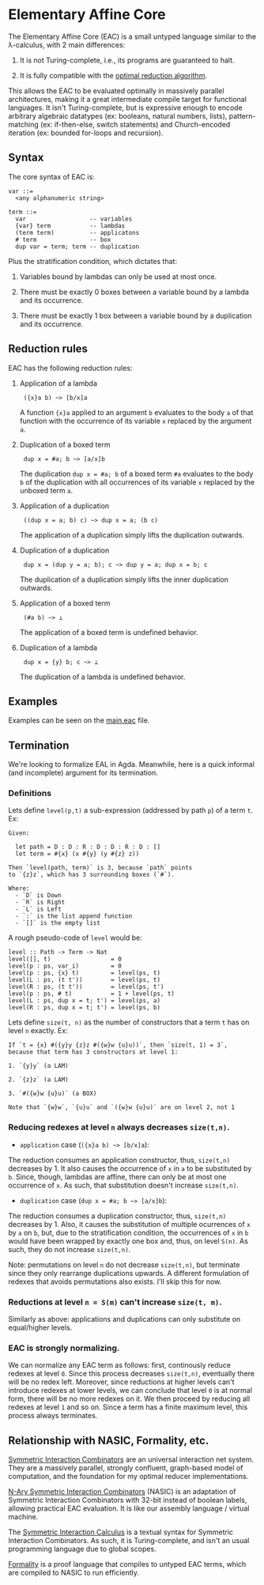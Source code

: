 # Elementary Affine Core

The Elementary Affine Core (EAC) is a small untyped language similar to the λ-calculus, with 2 main differences:

1. It is not Turing-complete, i.e., its programs are guaranteed to halt.

2. It is fully compatible with the [optimal reduction algorithm](https://medium.com/@maiavictor/solving-the-mystery-behind-abstract-algorithms-magical-optimizations-144225164b07).

This allows the EAC to be evaluated optimally in massively parallel architectures, making it a great intermediate compile target for functional languages. It isn't Turing-complete, but is expressive enough to encode arbitrary algebraic datatypes (ex: booleans, natural numbers, lists), pattern-matching (ex: if-then-else, switch statements) and Church-encoded iteration (ex: bounded for-loops and recursion).


## Syntax

The core syntax of EAC is:

```
var ::=
  <any alphanumeric string>

term ::=
  var                  -- variables
  {var} term           -- lambdas
  (term term)          -- applicatons
  # term               -- box 
  dup var = term; term -- duplication
```

Plus the stratification condition, which dictates that:

1. Variables bound by lambdas can only be used at most once.

2. There must be exactly 0 boxes between a variable bound by a lambda and its occurrence.

3. There must be exactly 1 box between a variable bound by a duplication and its occurrence.

## Reduction rules

EAC has the following reduction rules:

1. Application of a lambda

        ({x}a b) ~> [b/x]a

    A function `{x}a` applied to an argument `b` evaluates to the body `a` of that function with the occurrence of its variable `x` replaced by the argument `a`.

2. Duplication of a boxed term

        dup x = #a; b ~> [a/x]b

    The duplication `dup x = #a; b` of a boxed term `#a` evaluates to the body `b` of the duplication with all occurrences of its variable `x` replaced by the unboxed term `a`.

3. Application of a duplication
        
        ((dup x = a; b) c) ~> dup x = a; (b c)

    The application of a duplication simply lifts the duplication outwards.

4. Duplication of a duplication

        dup x = (dup y = a; b); c ~> dup y = a; dup x = b; c

    The duplication of a duplication simply lifts the inner duplication outwards.

5. Application of a boxed term
  
        (#a b) ~> ⊥

    The application of a boxed term is undefined behavior.

6. Duplication of a lambda

        dup x = {y} b; c ~> ⊥

    The duplication of a lambda is undefined behavior.

## Examples

Examples can be seen on the [main.eac](https://gitlab.com/moonad/Formality-JavaScript/blob/master/EA-Core/main.eac) file.

## Termination

We're looking to formalize EAL in Agda. Meanwhile, here is a quick informal (and incomplete) argument for its termination.

### Definitions

Lets define `level(p,t)` a sub-expression (addressed by path `p`) of a term `t`. Ex:

```
Given:		

  let path = D : D : R : D : D : R : D : []
  let term = #{x} (x #{y} (y #{z} z))

Then `level(path, term)` is 3, because `path` points
to `{z}z`, which has 3 surrounding boxes (`#`).

Where:
  - `D` is Down
  - `R` is Right
  - `L` is Left
  - `:` is the list append function
  - `[]` is the empty list
```

A rough pseudo-code of `level` would be:

```
level :: Path -> Term -> Nat
level([], t)                 = 0
level(p : ps, var_i)         = 0
level(p : ps, {x} t)         = level(ps, t)
level(L : ps, (t t'))        = level(ps, t)
level(R : ps, (t t'))        = level(ps, t')
level(p : ps, # t)           = 1 + level(ps, t)
level(L : ps, dup x = t; t') = level(ps, a)
level(R : ps, dup x = t; t') = level(ps, b)
```

Lets define `size(t, n)` as the number of constructors that a term `t` has on level `n` exactly. Ex:

```
If `t = {x} #({y}y {z}z #({w}w {u}u))`, then `size(t, 1) = 3`,
because that term has 3 constructors at level 1:

1. `{y}y` (a LAM)

2. `{z}z` (a LAM)

3. `#({w}w {u}u)` (a BOX)

Note that `{w}w`, `{u}u` and `({w}w {u}u)` are on level 2, not 1
```

### Reducing redexes at level `n` always decreases `size(t,n)`.

- `application` case (`({x}a b) ~> [b/x]a`):

The reduction consumes an application constructor, thus, `size(t,n)` decreases by 1. It also causes the occurrence of `x` in `a` to be substituted by `b`. Since, though, lambdas are affine, there can only be at most one occurrence of `x`. As such, that substitution doesn't increase `size(t,n)`.

- `duplication` case (`dup x = #a; b ~> [a/x]b`):

The reduction consumes a duplication constructor, thus, `size(t,n)` decreases by 1. Also, it causes the substitution of multiple ocurrences of `x` by `a` on `b`, but, due to the stratification condition, the occurrences of `x` in `b` would have been wrapped by exactly one box and, thus, on level `S(n)`. As such, they do not increase `size(t,n)`.

Note: permutations on level `n` do not decrease `size(t,n)`, but terminate since they only rearrange duplications upwards. A different formulation of redexes that avoids permutations also exists. I'll skip this for now.

### Reductions at level `n = S(m)` can't increase `size(t, m)`. 

Similarly as above: applications and duplications can only substitute on equal/higher levels.

### EAC is strongly normalizing.

We can normalize any EAC term as follows: first, continously reduce redexes at level `0`. Since this process decreases `size(t,n)`, eventually there will be no redex left. Moreover, since reductions at higher levels can't introduce redexes at lower levels, we can conclude that level `0` is at normal form, there will be no more redexes on it. We then proceed by reducing all redexes at level `1` and so on. Since a term has a finite maximum level, this process always terminates.

## Relationship with NASIC, Formality, etc.

[Symmetric Interaction Combinators](https://pdfs.semanticscholar.org/1731/a6e49c6c2afda3e72256ba0afb34957377d3.pdf) are an universal interaction net system. They are a massively parallel, strongly confluent, graph-based model of computation, and the foundation for my optimal reducer implementations.

[N-Ary Symmetric Interaction Combinators](https://github.com/MaiaVictor/Nasic-legacy/blob/master/javascript/nasic.js) (NASIC) is an adaptation of Symmetric Interaction Combinators with 32-bit instead of boolean labels, allowing practical EAC evaluation. It is like our assembly language / virtual machine.

The [Symmetric Interaction Calculus](https://github.com/maiavictor/symmetric-interaction-calculus) is a textual syntax for Symmetric Interaction Combinators. As such, it is Turing-complete, and isn't an usual programming language due to global scopes.

[Formality](https://gitlab.com/moonad/formality) is a proof language that compiles to untyped EAC terms, which are compiled to NASIC to run efficiently.